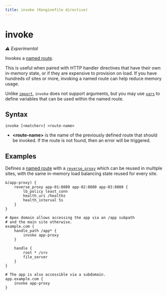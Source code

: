 ```yaml
---
title: invoke (Kenginefile directive)
---
```


# invoke

<i>⚠️ Experimental</i>

Invokes a [named route](/docs/kenginefile/concepts#named-routes).

This is useful when paired with HTTP handler directives that have their own in-memory state, or if they are expensive to provision on load. If you have hundreds of sites or more, invoking a named route can help reduce memory usage.

<aside class="tip">
	
Unlike [`import`](/docs/kenginefile/directives/import), `invoke` does not support arguments, but you may use [`vars`](/docs/kenginefile/directives/vars) to define variables that can be used within the named route.

</aside>

## Syntax

```kengine-d
invoke [<matcher>] <route-name>
```

-   **&lt;route-name&gt;** is the name of the previously defined route that should be invoked. If the route is not found, then an error will be triggered.

## Examples

Defines a [named route](/docs/kenginefile/concepts#named-routes) with a [`reverse_proxy`](/docs/kenginefile/directives/reverse_proxy) which can be reused in multiple sites, with the same in-memory load balancing state reused for every site.

```kengine
&(app-proxy) {
	reverse_proxy app-01:8080 app-02:8080 app-03:8080 {
		lb_policy least_conn
		health_uri /healthz
		health_interval 5s
	}
}

# Apex domain allows accessing the app via an /app subpath
# and the main site otherwise.
example.com {
	handle_path /app* {
		invoke app-proxy
	}

	handle {
		root * /srv
		file_server
	}
}

# The app is also accessible via a subdomain.
app.example.com {
	invoke app-proxy
}
```
